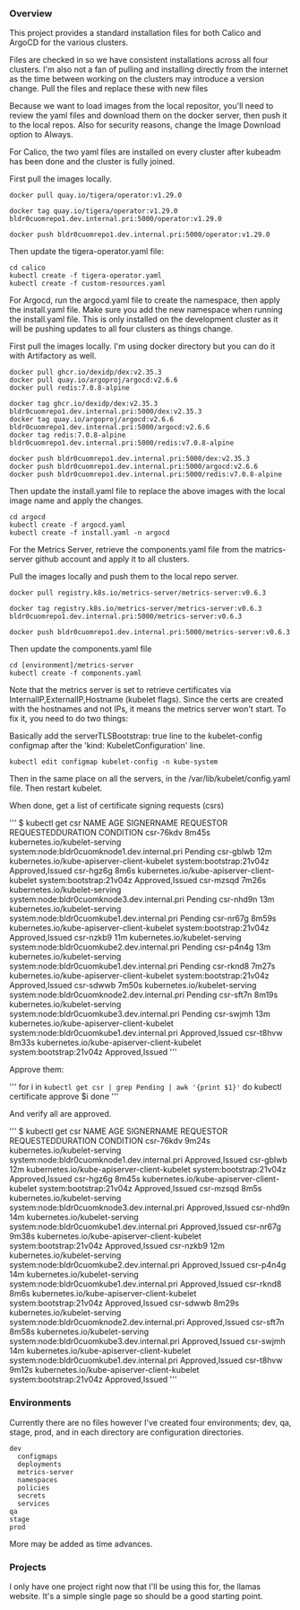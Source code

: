 ### Overview

This project provides a standard installation files for both Calico and ArgoCD for the various clusters.

Files are checked in so we have consistent installations across all four clusters. I'm also not a fan of pulling and installing directly from the internet as the time between working on the clusters may introduce a version change. Pull the files and replace these with new files

Because we want to load images from the local repositor, you'll need to review the yaml files and download them on the docker server, then push it to the 
local repos. Also for security reasons, change the Image Download option to Always.

For Calico, the two yaml files are installed on every cluster after kubeadm has been done and the cluster is fully joined.

First pull the images locally.

    docker pull quay.io/tigera/operator:v1.29.0

    docker tag quay.io/tigera/operator:v1.29.0 bldr0cuomrepo1.dev.internal.pri:5000/operator:v1.29.0

    docker push bldr0cuomrepo1.dev.internal.pri:5000/operator:v1.29.0

Then update the tigera-operator.yaml file:

    cd calico
    kubectl create -f tigera-operator.yaml
    kubectl create -f custom-resources.yaml


For Argocd, run the argocd.yaml file to create the namespace, then apply the install.yaml file. Make sure you add the new namespace when running the install.yaml file. This is only installed on the development cluster as it will be pushing updates to all four clusters as things change.

First pull the images locally. I'm using docker directory but you can do it with Artifactory as well.

    docker pull ghcr.io/dexidp/dex:v2.35.3
    docker pull quay.io/argoproj/argocd:v2.6.6
    docker pull redis:7.0.8-alpine

    docker tag ghcr.io/dexidp/dex:v2.35.3      bldr0cuomrepo1.dev.internal.pri:5000/dex:v2.35.3
    docker tag quay.io/argoproj/argocd:v2.6.6  bldr0cuomrepo1.dev.internal.pri:5000/argocd:v2.6.6
    docker tag redis:7.0.8-alpine              bldr0cuomrepo1.dev.internal.pri:5000/redis:v7.0.8-alpine

    docker push bldr0cuomrepo1.dev.internal.pri:5000/dex:v2.35.3
    docker push bldr0cuomrepo1.dev.internal.pri:5000/argocd:v2.6.6
    docker push bldr0cuomrepo1.dev.internal.pri:5000/redis:v7.0.8-alpine

Then update the install.yaml file to replace the above images with the local image name and apply the changes.

    cd argocd
    kubectl create -f argocd.yaml
    kubectl create -f install.yaml -n argocd


For the Metrics Server, retrieve the components.yaml file from the matrics-server github account and apply it to all clusters.

Pull the images locally and push them to the local repo server.

    docker pull registry.k8s.io/metrics-server/metrics-server:v0.6.3

    docker tag registry.k8s.io/metrics-server/metrics-server:v0.6.3 bldr0cuomrepo1.dev.internal.pri:5000/metrics-server:v0.6.3

    docker push bldr0cuomrepo1.dev.internal.pri:5000/metrics-server:v0.6.3

Then update the components.yaml file 

    cd [environment]/metrics-server
    kubectl create -f components.yaml

Note that the metrics server is set to retrieve certificates via InternalIP,ExternalIP,Hostname (kubelet flags). Since the certs are created with the hostnames and not IPs, it means the metrics server won't start. To fix it, you need to do two things:

Basically add the serverTLSBootstrap: true line to the kubelet-config configmap after the 'kind: KubeletConfiguration' line.

    kubectl edit configmap kubelet-config -n kube-system

Then in the same place on all the servers, in the /var/lib/kubelet/config.yaml file. Then restart kubelet.

When done, get a list of certificate signing requests (csrs)

'''
$ kubectl get csr
NAME        AGE     SIGNERNAME                                    REQUESTOR                                      REQUESTEDDURATION   CONDITION
csr-76kdv   8m45s   kubernetes.io/kubelet-serving                 system:node:bldr0cuomknode1.dev.internal.pri   <none>              Pending
csr-gblwb   12m     kubernetes.io/kube-apiserver-client-kubelet   system:bootstrap:21v04z                        <none>              Approved,Issued
csr-hgz6g   8m6s    kubernetes.io/kube-apiserver-client-kubelet   system:bootstrap:21v04z                        <none>              Approved,Issued
csr-mzsqd   7m26s   kubernetes.io/kubelet-serving                 system:node:bldr0cuomknode3.dev.internal.pri   <none>              Pending
csr-nhd9n   13m     kubernetes.io/kubelet-serving                 system:node:bldr0cuomkube1.dev.internal.pri    <none>              Pending
csr-nr67g   8m59s   kubernetes.io/kube-apiserver-client-kubelet   system:bootstrap:21v04z                        <none>              Approved,Issued
csr-nzkb9   11m     kubernetes.io/kubelet-serving                 system:node:bldr0cuomkube2.dev.internal.pri    <none>              Pending
csr-p4n4g   13m     kubernetes.io/kubelet-serving                 system:node:bldr0cuomkube1.dev.internal.pri    <none>              Pending
csr-rknd8   7m27s   kubernetes.io/kube-apiserver-client-kubelet   system:bootstrap:21v04z                        <none>              Approved,Issued
csr-sdwwb   7m50s   kubernetes.io/kubelet-serving                 system:node:bldr0cuomknode2.dev.internal.pri   <none>              Pending
csr-sft7n   8m19s   kubernetes.io/kubelet-serving                 system:node:bldr0cuomkube3.dev.internal.pri    <none>              Pending
csr-swjmh   13m     kubernetes.io/kube-apiserver-client-kubelet   system:node:bldr0cuomkube1.dev.internal.pri    <none>              Approved,Issued
csr-t8hvw   8m33s   kubernetes.io/kube-apiserver-client-kubelet   system:bootstrap:21v04z                        <none>              Approved,Issued
'''

Approve them:

'''
for i in `kubectl get csr | grep Pending | awk '{print $1}'`
do
  kubectl certificate approve $i
done
'''

And verify all are approved.

'''
$ kubectl get csr
NAME        AGE     SIGNERNAME                                    REQUESTOR                                      REQUESTEDDURATION   CONDITION
csr-76kdv   9m24s   kubernetes.io/kubelet-serving                 system:node:bldr0cuomknode1.dev.internal.pri   <none>              Approved,Issued
csr-gblwb   12m     kubernetes.io/kube-apiserver-client-kubelet   system:bootstrap:21v04z                        <none>              Approved,Issued
csr-hgz6g   8m45s   kubernetes.io/kube-apiserver-client-kubelet   system:bootstrap:21v04z                        <none>              Approved,Issued
csr-mzsqd   8m5s    kubernetes.io/kubelet-serving                 system:node:bldr0cuomknode3.dev.internal.pri   <none>              Approved,Issued
csr-nhd9n   14m     kubernetes.io/kubelet-serving                 system:node:bldr0cuomkube1.dev.internal.pri    <none>              Approved,Issued
csr-nr67g   9m38s   kubernetes.io/kube-apiserver-client-kubelet   system:bootstrap:21v04z                        <none>              Approved,Issued
csr-nzkb9   12m     kubernetes.io/kubelet-serving                 system:node:bldr0cuomkube2.dev.internal.pri    <none>              Approved,Issued
csr-p4n4g   14m     kubernetes.io/kubelet-serving                 system:node:bldr0cuomkube1.dev.internal.pri    <none>              Approved,Issued
csr-rknd8   8m6s    kubernetes.io/kube-apiserver-client-kubelet   system:bootstrap:21v04z                        <none>              Approved,Issued
csr-sdwwb   8m29s   kubernetes.io/kubelet-serving                 system:node:bldr0cuomknode2.dev.internal.pri   <none>              Approved,Issued
csr-sft7n   8m58s   kubernetes.io/kubelet-serving                 system:node:bldr0cuomkube3.dev.internal.pri    <none>              Approved,Issued
csr-swjmh   14m     kubernetes.io/kube-apiserver-client-kubelet   system:node:bldr0cuomkube1.dev.internal.pri    <none>              Approved,Issued
csr-t8hvw   9m12s   kubernetes.io/kube-apiserver-client-kubelet   system:bootstrap:21v04z                        <none>              Approved,Issued
'''

### Environments

Currently there are no files however I've created four environments; dev, qa, stage, prod, and in each directory are configuration directories.

    dev
      configmaps
      deployments
      metrics-server
      namespaces
      policies
      secrets
      services
    qa
    stage
    prod

More may be added as time advances.


### Projects

I only have one project right now that I'll be using this for, the llamas website. It's a simple single page so should be a good starting point.

